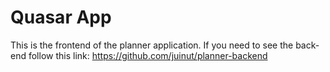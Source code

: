 # Quasar App

This is the frontend of the planner application.
If you need to see the back-end follow this link: https://github.com/juinut/planner-backend

